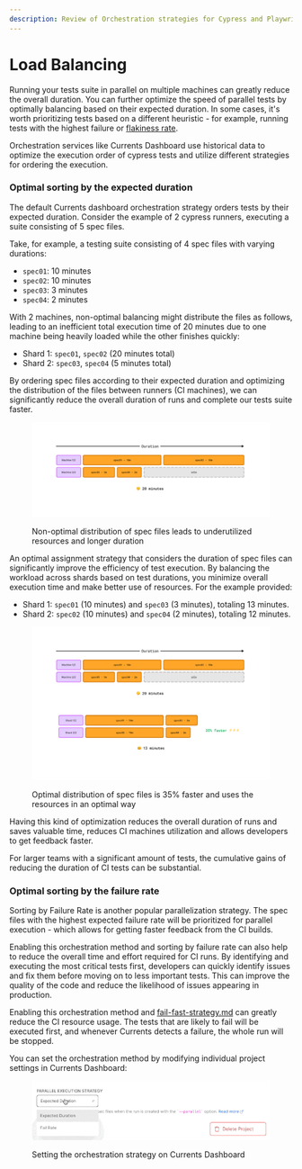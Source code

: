 ```yaml
---
description: Review of Orchestration strategies for Cypress and Playwright tests
---
```


# Load Balancing

Running your tests suite in parallel on multiple machines can greatly reduce the overall duration. You can further optimize the speed of parallel tests by optimally balancing based on their expected duration. In some cases, it's worth prioritizing tests based on a different heuristic - for example, running tests with the highest failure or [flakiness rate](../../dashboard/tests/flaky-tests.md).

Orchestration services like Currents Dashboard use historical data to optimize the execution order of cypress tests and utilize different strategies for ordering the execution.

### Optimal sorting by the expected duration

The default Currents dashboard orchestration strategy orders tests by their expected duration. Consider the example of 2 cypress runners, executing a suite consisting of 5  spec files.

Take, for example, a testing suite consisting of 4 spec files with varying durations:

* `spec01`: 10 minutes
* `spec02`: 10 minutes
* `spec03`: 3 minutes
* `spec04`: 2 minutes

With 2 machines, non-optimal balancing might distribute the files as follows, leading to an inefficient total execution time of 20 minutes due to one machine being heavily loaded while the other finishes quickly:

* Shard 1: `spec01`, `spec02` (20 minutes total)
* Shard 2: `spec03`, `spec04` (5 minutes total)

By ordering spec files according to their expected duration and optimizing the distribution of the files between runners (CI machines), we can significantly reduce the overall duration of runs and complete our tests suite faster.

<figure><img src="../../.gitbook/assets/pw-shard-slow-bg (1).png" alt=""><figcaption><p>Non-optimal distribution of spec files leads to underutilized resources and longer duration</p></figcaption></figure>

An optimal assignment strategy that considers the duration of spec files can significantly improve the efficiency of test execution. By balancing the workload across shards based on test durations, you minimize overall execution time and make better use of resources. For the example provided:

* Shard 1: `spec01` (10 minutes) and `spec03` (3 minutes), totaling 13 minutes.
* Shard 2: `spec02` (10 minutes) and `spec04` (2 minutes), totaling 12 minutes.

<figure><img src="../../.gitbook/assets/pw-shard-fast-bg (1).png" alt=""><figcaption><p>Optimal distribution of spec files is 35% faster and uses the resources in an optimal way</p></figcaption></figure>

Having this kind of optimization reduces the overall duration of runs and saves valuable time, reduces CI machines utilization and allows developers to get feedback faster.

For larger teams with a significant amount of tests, the cumulative gains of reducing the duration of CI tests can be substantial.

### Optimal sorting by the failure rate

Sorting by Failure Rate is another popular parallelization strategy. The spec files with the highest expected failure rate will be prioritized for parallel execution - which allows for getting faster feedback from the CI builds.&#x20;

Enabling this orchestration method and sorting by failure rate can also help to reduce the overall time and effort required for CI runs. By identifying and executing the most critical tests first, developers can quickly identify issues and fix them before moving on to less important tests. This can improve the quality of the code and reduce the likelihood of issues appearing in production.

Enabling this orchestration method and [fail-fast-strategy.md](fail-fast-strategy.md "mention") can greatly reduce the CI resource usage. The tests that are likely to fail will be executed first, and whenever Currents detects a failure, the whole run will be stopped.&#x20;

You can set the orchestration method by modifying individual project settings in Currents Dashboard:

<figure><img src="../../.gitbook/assets/currents-2023-02-19-23.47.03.gif" alt=""><figcaption><p>Setting the orchestration strategy on Currents Dashboard</p></figcaption></figure>
